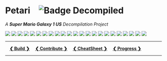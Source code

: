 
# Petari ![Badge Decompiled]
*A **Super Mario Galaxy 1 US** Decompilation Project*

<img src ="https://img.shields.io/endpoint?url=https://raw.githubusercontent.com/shibbo/Petari/master/data/json/Animation.json&style=flat"/> <img src ="https://img.shields.io/endpoint?url=https://raw.githubusercontent.com/shibbo/Petari/master/data/json/AreaObj.json&style=flat"/> <img src ="https://img.shields.io/endpoint?url=https://raw.githubusercontent.com/shibbo/Petari/master/data/json/AudioLib.json&style=flat"/> <img src ="https://img.shields.io/endpoint?url=https://raw.githubusercontent.com/shibbo/Petari/master/data/json/Boss.json&style=flat"/> <img src ="https://img.shields.io/endpoint?url=https://raw.githubusercontent.com/shibbo/Petari/master/data/json/Camera.json&style=flat"/> 
<img src ="https://img.shields.io/endpoint?url=https://raw.githubusercontent.com/shibbo/Petari/master/data/json/Demo.json&style=flat"/> <img src ="https://img.shields.io/endpoint?url=https://raw.githubusercontent.com/shibbo/Petari/master/data/json/Effect.json&style=flat"/> <img src ="https://img.shields.io/endpoint?url=https://raw.githubusercontent.com/shibbo/Petari/master/data/json/Enemy.json&style=flat"/> <img src ="https://img.shields.io/endpoint?url=https://raw.githubusercontent.com/shibbo/Petari/master/data/json/GameAudio.json&style=flat"/> <img src ="https://img.shields.io/endpoint?url=https://raw.githubusercontent.com/shibbo/Petari/master/data/json/Gravity.json&style=flat"/> <img src ="https://img.shields.io/endpoint?url=https://raw.githubusercontent.com/shibbo/Petari/master/data/json/LiveActor.json&style=flat"/> <img src ="https://img.shields.io/endpoint?url=https://raw.githubusercontent.com/shibbo/Petari/master/data/json/Map.json&style=flat"/> <img src ="https://img.shields.io/endpoint?url=https://raw.githubusercontent.com/shibbo/Petari/master/data/json/MapObj.json&style=flat"/> <img src ="https://img.shields.io/endpoint?url=https://raw.githubusercontent.com/shibbo/Petari/master/data/json/NameObj.json&style=flat"/> 
<img src ="https://img.shields.io/endpoint?url=https://raw.githubusercontent.com/shibbo/Petari/master/data/json/NPC.json&style=flat"/> <img src ="https://img.shields.io/endpoint?url=https://raw.githubusercontent.com/shibbo/Petari/master/data/json/Player.json&style=flat"/> <img src ="https://img.shields.io/endpoint?url=https://raw.githubusercontent.com/shibbo/Petari/master/data/json/RhythmLib.json&style=flat"/> <img src ="https://img.shields.io/endpoint?url=https://raw.githubusercontent.com/shibbo/Petari/master/data/json/Ride.json&style=flat"/> <img src ="https://img.shields.io/endpoint?url=https://raw.githubusercontent.com/shibbo/Petari/master/data/json/Scene.json&style=flat"/> 
<img src ="https://img.shields.io/endpoint?url=https://raw.githubusercontent.com/shibbo/Petari/master/data/json/Screen.json&style=flat"/> <img src ="https://img.shields.io/endpoint?url=https://raw.githubusercontent.com/shibbo/Petari/master/data/json/Speaker.json&style=flat"/> <img src ="https://img.shields.io/endpoint?url=https://raw.githubusercontent.com/shibbo/Petari/master/data/json/System.json&style=flat"/> <img src ="https://img.shields.io/endpoint?url=https://raw.githubusercontent.com/shibbo/Petari/master/data/json/Util.json&style=flat"/>

---

 **[❮ Build ❯][Build]**
 **[❮ Contribute ❯][Contribute]**
 **[❮ CheatSheet ❯][CheatSheet]**
 **[❮ Progress ❯][Progress]**

---



<!----------------------------------------------------------------------------->

[Contribute]: docs/CONTRIBUTING.md
[CheatSheet]: docs/CHEATSHEET.md
[Progress]: docs/PROGRESS.md
[Build]: docs/Build.md

[Badge Decompiled]: https://img.shields.io/endpoint?url=https://raw.githubusercontent.com/shibbo/Petari/master/data/percent.json&style=flat 